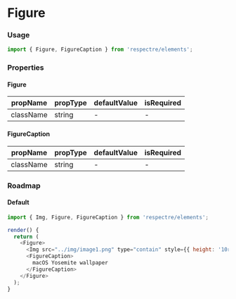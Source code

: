 # Figure

<!-- STORY -->

### Usage

```js
import { Figure, FigureCaption } from 'respectre/elements';
```

### Properties

#### Figure

| propName  | propType | defaultValue | isRequired |
| --------- | -------- | ------------ | ---------- |
| className | string   | -            | -          |

#### FigureCaption

| propName  | propType | defaultValue | isRequired |
| --------- | -------- | ------------ | ---------- |
| className | string   | -            | -          |


### Roadmap

#### Default

```js
import { Img, Figure, FigureCaption } from 'respectre/elements';

render() {
  return (
    <Figure>
      <Img src="../img/image1.png" type="contain" style={{ height: '10rem', width: '100%' }} />
      <FigureCaption>
        macOS Yosemite wallpaper
      </FigureCaption>
    </Figure>
  );
}
```
